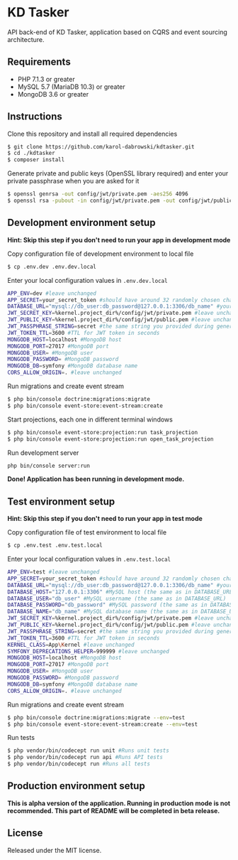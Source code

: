 # KD Tasker

API back-end of KD Tasker, application based on CQRS and event sourcing architecture.

## Requirements

* PHP 7.1.3 or greater
* MySQL 5.7 (MariaDB 10.3) or greater
* MongoDB 3.6 or greater

## Instructions

Clone this repository and install all required dependencies
```bash
$ git clone https://github.com/karol-dabrowski/kdtasker.git
$ cd ./kdtasker
$ composer install
```

Generate private and public keys (OpenSSL library required) and enter your private passphrase when you are asked for it
```bash
$ openssl genrsa -out config/jwt/private.pem -aes256 4096
$ openssl rsa -pubout -in config/jwt/private.pem -out config/jwt/public.pem
```

## Development environment setup

**Hint: Skip this step if you don't need to run your app in development mode**

Copy configuration file of development environment to local file
```bash
$ cp .env.dev .env.dev.local
```

Enter your local configuration values in ``.env.dev.local`` 
```bash
APP_ENV=dev #leave unchanged
APP_SECRET=your_secret_token #should have around 32 randomly chosen characters
DATABASE_URL="mysql://db_user:db_password@127.0.0.1:3306/db_name" #your MySQL URL
JWT_SECRET_KEY=%kernel.project_dir%/config/jwt/private.pem #leave unchanged
JWT_PUBLIC_KEY=%kernel.project_dir%/config/jwt/public.pem #leave unchanged
JWT_PASSPHRASE_STRING=secret #the same string you provided during generating your keys in previous step
JWT_TOKEN_TTL=3600 #TTL for JWT token in seconds
MONGODB_HOST=localhost #MongoDB host
MONGODB_PORT=27017 #MongoDB port
MONGODB_USER= #MongoDB user
MONGODB_PASSWORD= #MongoDB password
MONGODB_DB=symfony #MongoDB database name
CORS_ALLOW_ORIGIN=. #leave unchanged
```

Run migrations and create event stream
```bash
$ php bin/console doctrine:migrations:migrate
$ php bin/console event-store:event-stream:create
```

Start projections, each one in different terminal windows
```bash
$ php bin/console event-store:projection:run task_projection
$ php bin/console event-store:projection:run open_task_projection
```

Run development server
```bash
php bin/console server:run
```

**Done! Application has been running in development mode.**

## Test environment setup

**Hint: Skip this step if you don't need to run your app in test mode**

Copy configuration file of test environment to local file
```bash
$ cp .env.test .env.test.local
```

Enter your local configuration values in ``.env.test.local`` 
```bash
APP_ENV=test #leave unchanged
APP_SECRET=your_secret_token #should have around 32 randomly chosen characters
DATABASE_URL="mysql://db_user:db_password@127.0.0.1:3306/db_name" #your MySQL URL
DATABASE_HOST="127.0.0.1:3306" #MySQL host (the same as in DATABASE_URL)
DATABASE_USER="db_user" #MySQL username (the same as in DATABASE_URL)
DATABASE_PASSWORD="db_password" #MySQL password (the same as in DATABASE_URL)
DATABASE_NAME="db_name" #MySQL database name (the same as in DATABASE_URL)
JWT_SECRET_KEY=%kernel.project_dir%/config/jwt/private.pem #leave unchanged
JWT_PUBLIC_KEY=%kernel.project_dir%/config/jwt/public.pem #leave unchanged
JWT_PASSPHRASE_STRING=secret #the same string you provided during generating your keys in previous step
JWT_TOKEN_TTL=3600 #TTL for JWT token in seconds
KERNEL_CLASS=App\Kernel #leave unchanged
SYMFONY_DEPRECATIONS_HELPER=999999 #leave unchanged
MONGODB_HOST=localhost #MongoDB host
MONGODB_PORT=27017 #MongoDB port
MONGODB_USER= #MongoDB user
MONGODB_PASSWORD= #MongoDB password
MONGODB_DB=symfony #MongoDB database name
CORS_ALLOW_ORIGIN=. #leave unchanged
```

Run migrations and create event stream
```bash
$ php bin/console doctrine:migrations:migrate --env=test
$ php bin/console event-store:event-stream:create --env=test
```

Run tests
```bash
$ php vendor/bin/codecept run unit #Runs unit tests
$ php vendor/bin/codecept run api #Runs API tests
$ php vendor/bin/codecept run #Runs all tests
```

## Production environment setup

**This is alpha version of the application. Running in production mode is not recommended. This part of README will be completed in beta release.**

## License
Released under the MIT license.
